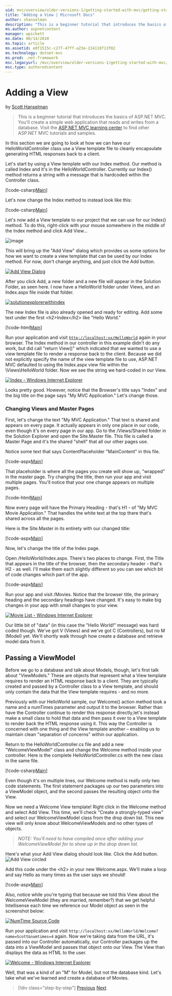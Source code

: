 ```yaml
---
uid: mvc/overview/older-versions-1/getting-started-with-mvc/getting-started-with-mvc-part3
title: "Adding a View | Microsoft Docs"
author: shanselman
description: "This is a beginner tutorial that introduces the basics of ASP.NET MVC. Create a simple web application that reads and writes from a database."
ms.author: aspnetcontent
manager: wpickett
ms.date: 08/14/2010
ms.topic: article
ms.assetid: e8f1515c-c277-47ff-a23e-224118f13f02
ms.technology: dotnet-mvc
ms.prod: .net-framework
msc.legacyurl: /mvc/overview/older-versions-1/getting-started-with-mvc/getting-started-with-mvc-part3
msc.type: authoredcontent
---
```

Adding a View
====================
by [Scott Hanselman](https://github.com/shanselman)

> This is a beginner tutorial that introduces the basics of ASP.NET MVC. You'll create a simple web application that reads and writes from a database. Visit the [ASP.NET MVC learning center](../../../index.md) to find other ASP.NET MVC tutorials and samples.


In this section we are going to look at how we can have our HelloWorldController class use a View template file to cleanly encapsulate generating HTML responses back to a client.

Let's start by using a View template with our Index method. Our method is called Index and it's in the HelloWorldController. Currently our Index() method returns a string with a message that is hardcoded within the Controller class.

[!code-csharp[Main](getting-started-with-mvc-part3/samples/sample1.cs)]

Let's now change the Index method to instead look like this:

[!code-csharp[Main](getting-started-with-mvc-part3/samples/sample2.cs)]

Let's now add a View template to our project that we can use for our Index() method. To do this, right-click with your mouse somewhere in the middle of the Index method and click Add View...

![image](getting-started-with-mvc-part3/_static/image1.png)

This will bring up the "Add View" dialog which provides us some options for how we want to create a view template that can be used by our Index method. For now, don't change anything, and just click the Add button.

[![Add View Dialog](getting-started-with-mvc-part3/_static/image3.png)](getting-started-with-mvc-part3/_static/image2.png)

After you click Add, a new folder and a new file will appear in the Solution Folder, as seen here. I now have a HelloWorld folder under Views, and an Index.aspx file inside that folder.

[![solutionexplorerwithindex](getting-started-with-mvc-part3/_static/image5.png)](getting-started-with-mvc-part3/_static/image4.png)

The new Index file is also already opened and ready for editing. Add some text under the first &lt;h2&gt;Index&lt;/h2&gt; like "Hello World."

[!code-html[Main](getting-started-with-mvc-part3/samples/sample3.html)]

Run your application and visit [`http://localhost:xx/HelloWorld`](http://localhostxx) again in your browser. The Index method in our controller in this example didn't do any work, but did call "return View()" which indicated that we wanted to use a view template file to render a response back to the client. Because we did not explicitly specify the name of the view template file to use, ASP.NET MVC defaulted to using the Index.aspx view file within the \Views\HelloWorld folder. Now we see the string we hard-coded in our View.

[![Index - Windows Internet Explorer](getting-started-with-mvc-part3/_static/image7.png)](getting-started-with-mvc-part3/_static/image6.png)

Looks pretty good. However, notice that the Browser's title says "Index" and the big title on the page says "My MVC Application." Let's change those.

### Changing Views and Master Pages

First, let's change the text "My MVC Application." That text is shared and appears on every page. It actually appears in only one place in our code, even though it's on every page in our app. Go to the /Views/Shared folder in the Solution Explorer and open the Site.Master file. This file is called a Master Page and it's the shared "shell" that all our other pages use.

Notice some text that says ContentPlaceholder "MainContent" in this file.

[!code-aspx[Main](getting-started-with-mvc-part3/samples/sample4.aspx)]

That placeholder is where all the pages you create will show up, "wrapped" in the master page. Try changing the title, then run your app and visit multiple pages. You'll notice that your one change appears on multiple pages.

[!code-html[Main](getting-started-with-mvc-part3/samples/sample5.html)]

Now every page will have the Primary Heading - that's H1 - of "My MVC Movie Application." That handles the white text at the top there that's shared across all the pages.

Here is the Site.Master in its entirety with our changed title:

[!code-aspx[Main](getting-started-with-mvc-part3/samples/sample6.aspx)]

Now, let's change the title of the Index page.

Open /HelloWorld/Index.aspx. There's two places to change. First, the Title that appears in the title of the browser, then the secondary header - that's H2 - as well. I'll make them each slightly different so you can see which bit of code changes which part of the app.

[!code-aspx[Main](getting-started-with-mvc-part3/samples/sample7.aspx)]

Run your app and visit /Movies. Notice that the browser title, the primary heading and the secondary headings have changed. It's easy to make big changes in your app with small changes to your view.

[![Movie List - Windows Internet Explorer](getting-started-with-mvc-part3/_static/image9.png)](getting-started-with-mvc-part3/_static/image8.png)

Our little bit of "data" (in this case the "Hello World!" message) was hard coded though. We've got V (Views) and we've got C (Controllers), but no M (Model) yet. We'll shortly walk through how create a database and retrieve model data from it.

## Passing a ViewModel

Before we go to a database and talk about Models, though, let's first talk about "ViewModels." These are objects that represent what a View template requires to render an HTML response back to a client. They are typically created and passed by a Controller class to a View template, and should only contain the data that the View template requires - and no more.

Previously with our HelloWorld sample, our Welcome() action method took a name and a numTimes parameter and output it to the browser. Rather than have the Controller continue to render this response directly,let's instead make a small class to hold that data and then pass it over to a View template to render back the HTML response using it. This way the Controller is concerned with one thing and the View template another – enabling us to maintain clean "separation of concerns" within our application.

Return to the HelloWorldController.cs file and add a new "WelcomeViewModel" class and change the Welcome method inside your controller. Here is the complete HelloWorldController.cs with the new class in the same file.

[!code-csharp[Main](getting-started-with-mvc-part3/samples/sample8.cs)]

Even though it's on multiple lines, our Welcome method is really only two code statements. The first statement packages up our two parameters into a ViewModel object, and the second passes the resulting object onto the View.

Now we need a Welcome View template! Right click in the Welcome method and select Add View. This time, we'll check "Create a strongly-typed view" and select our WelcomeViewModel class from the drop down list. This new view will only know about WelcomeViewModels and no other types of objects.

> *NOTE: You'll need to have compiled once after adding your WelcomeViewModel for to show up in the drop down list.*


Here's what your Add View dialog should look like. Click the Add button. ![Add View circled](getting-started-with-mvc-part3/_static/image10.png)

Add this code under the &lt;h2&gt; in your new Welcome.aspx. We'll make a loop and say Hello as many times as the user says we should!

[!code-aspx[Main](getting-started-with-mvc-part3/samples/sample9.aspx)]

Also, notice while you're typing that because we told this View about the WelcomeViewModel (they are married, remember?) that we get helpful Intellisense each time we reference our Model object as seen in the screenshot below:

[![NumTime Source Code](getting-started-with-mvc-part3/_static/image12.png)](getting-started-with-mvc-part3/_static/image11.png)

Run your application and visit `http://localhost:xx/HelloWorld/Welcome?name=Scott&numtimes=4` again. Now we're taking data from the URL, it's passed into our Controller automatically, our Controller packages up the data into a ViewModel and passes that object onto our View. The View than displays the data as HTML to the user.

[![Welcome - Windows Internet Explorer](getting-started-with-mvc-part3/_static/image14.png)](getting-started-with-mvc-part3/_static/image13.png)

Well, that was a kind of an "M" for Model, but not the database kind. Let's take what we've learned and create a database of Movies.

>[!div class="step-by-step"]
[Previous](getting-started-with-mvc-part2.md)
[Next](getting-started-with-mvc-part4.md)
